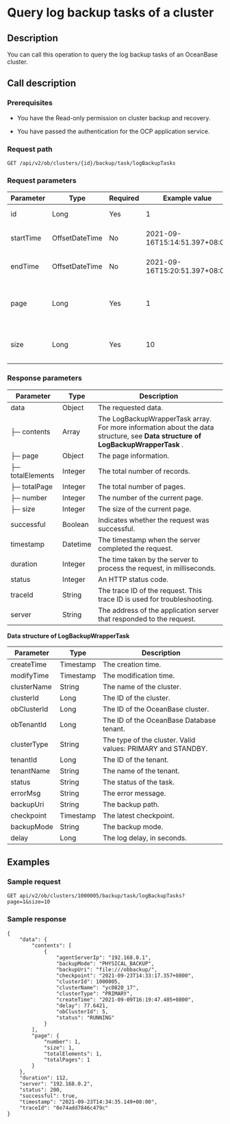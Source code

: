 Query log backup tasks of a cluster 
========================================================



Description 
--------------------------------

You can call this operation to query the log backup tasks of an OceanBase cluster.

Call description 
-------------------------------------

### Prerequisites 

* You have the Read-only permission on cluster backup and recovery.

  

* You have passed the authentication for the OCP application service.

  




### Request path 

`GET /api/v2/ob/clusters/{id}/backup/task/logBackupTasks`

### Request parameters 



| Parameter |      Type      | Required |         Example value         |                  Description                  |
|-----------|----------------|----------|-------------------------------|-----------------------------------------------|
| id        | Long           | Yes      | 1                             | The ID of the cluster.                        |
| startTime | OffsetDateTime | No       | 2021-09-16T15:14:51.397+08:00 | The start time of the period.                 |
| endTime   | OffsetDateTime | No       | 2021-09-16T15:20:51.397+08:00 | The end time of the period.                   |
| page      | Long           | Yes      | 1                             | The page number of the content to be queried. |
| size      | Long           | Yes      | 10                            | The number of records on each page.           |



### Response parameters 



|    Parameter     |   Type   |                                                           Description                                                           |
|------------------|----------|---------------------------------------------------------------------------------------------------------------------------------|
| data             | Object   | The requested data.                                                                                                             |
| ├─ contents      | Array    | The LogBackupWrapperTask array. For more information about the data structure, see **Data structure of LogBackupWrapperTask** . |
| ├─ page          | Object   | The page information.                                                                                                           |
| ├─ totalElements | Integer  | The total number of records.                                                                                                    |
| ├─ totalPage     | Integer  | The total number of pages.                                                                                                      |
| ├─ number        | Integer  | The number of the current page.                                                                                                 |
| ├─ size          | Integer  | The size of the current page.                                                                                                   |
| successful       | Boolean  | Indicates whether the request was successful.                                                                                   |
| timestamp        | Datetime | The timestamp when the server completed the request.                                                                            |
| duration         | Integer  | The time taken by the server to process the request, in milliseconds.                                                           |
| status           | Integer  | An HTTP status code.                                                                                                            |
| traceId          | String   | The trace ID of the request. This trace ID is used for troubleshooting.                                                         |
| server           | String   | The address of the application server that responded to the request.                                                            |



**Data structure of LogBackupWrapperTask** 


|  Parameter  |   Type    |                         Description                         |
|-------------|-----------|-------------------------------------------------------------|
| createTime  | Timestamp | The creation time.                                          |
| modifyTime  | Timestamp | The modification time.                                      |
| clusterName | String    | The name of the cluster.                                    |
| clusterId   | Long      | The ID of the cluster.                                      |
| obClusterId | Long      | The ID of the OceanBase cluster.                            |
| obTenantId  | Long      | The ID of the OceanBase Database tenant.                    |
| clusterType | String    | The type of the cluster. Valid values: PRIMARY and STANDBY. |
| tenantId    | Long      | The ID of the tenant.                                       |
| tenantName  | String    | The name of the tenant.                                     |
| status      | String    | The status of the task.                                     |
| errorMsg    | String    | The error message.                                          |
| backupUri   | String    | The backup path.                                            |
| checkpoint  | Timestamp | The latest checkpoint.                                      |
| backupMode  | String    | The backup mode.                                            |
| delay       | Long      | The log delay, in seconds.                                  |



Examples 
-----------------------------

### Sample request 

`GET api/v2/ob/clusters/1000005/backup/task/logBackupTasks?page=1&size=10`

### Sample response 

```shell
{
    "data": {
        "contents": [
            {
                "agentServerIp": "192.168.0.1",
                "backupMode": "PHYSICAL_BACKUP",
                "backupUri": "file:///obbackup/",
                "checkpoint": "2021-09-23T14:33:17.357+0800",
                "clusterId": 1000005,
                "clusterName": "yc0820_17",
                "clusterType": "PRIMARY",
                "createTime": "2021-09-09T16:19:47.405+0800",
                "delay": 77.6421,
                "obClusterId": 5,
                "status": "RUNNING"
            }
        ],
        "page": {
            "number": 1,
            "size": 1,
            "totalElements": 1,
            "totalPages": 1
        }
    },
    "duration": 112,
    "server": "192.168.0.2",
    "status": 200,
    "successful": true,
    "timestamp": "2021-09-23T14:34:35.149+08:00",
    "traceId": "0e74add7846c479c"
}
```



